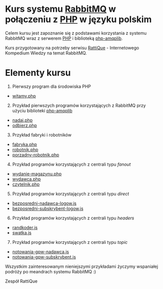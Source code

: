 # Kurs systemu [RabbitMQ](https://www.rabbitmq.com/) w połączeniu z [PHP](https://php.net/) w języku polskim  

Celem kursu jest zapoznanie się z podstawami korzystania z systemu RabbitMQ wraz z serwerem [PHP](https://php.net/) i biblioteką [php-amqplib](https://github.com/php-amqplib/php-amqplib).

Kurs przygotowany na potrzeby serwisu [RattiQue](https://www.rattique.com/pl/) - Internetowego Kompedium Wiedzy na temat RabbitMQ.

# Elementy kursu

1. Pierwszy program dla środowiska PHP
  * [witamy.php](witamy.php)

2. Przykład pierwszych programów korzystających z RabbitMQ przy użyciu biblioteki [php-amqplib](https://github.com/php-amqplib/php-amqplib)
  * [nadaj.php](nadaj.php)
  * [odbierz.php](odbierz.php)

3. Przykład fabryki i robotników
  * [fabryka.php](fabryka.php)
  * [robotnik.php](robotnik.php)
  * [porzadny-robotnik.php](porzadny-robotnik.php)

4. Przykład programów korzystających z centrali typu _fanout_
  * [wydanie-magazynu.php](wydanie-magazynu.php)
  * [wydawca.php](wydawca.php)
  * [czytelnik.php](czytelnik.php)

5. Przykład programów korzystających z centrali typu _direct_
  * [bezposredni-nadawca-logow.js](bezposredni-nadawca-logow.php)
  * [bezposredni-subskrybent-logow.js](bezposredni-subskrybent-logow.php)

6. Przykład programów korzystających z centrali typu _headers_
  * [randkoder.js](randkoder.php)
  * [swatka.js](swatka.php)

7. Przykład programów korzystających z centrali typu _topic_
  * [notowania-gpw-nadawca.js](notowania-gpw-nadawca.php)
  * [notowania-gpw-subskrybent.js](notowania-gpw-subskrybent.php)

Wszystkim zainteresowanym nieniejszymi przykładami życzymy wspaniałej podróży po meandrach systemu RabbitMQ :)

Zespół RattiQue
